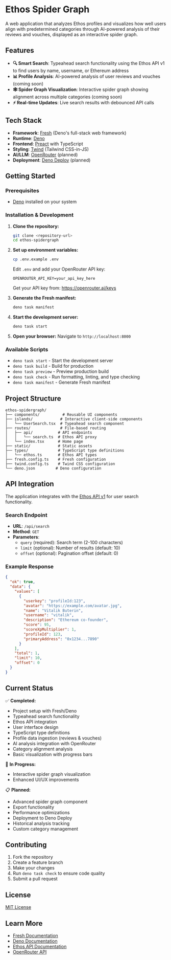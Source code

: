 # Ethos Spider Graph

A web application that analyzes Ethos profiles and visualizes how well users align with predetermined categories through AI-powered analysis of their reviews and vouches, displayed as an interactive spider graph.

## Features

- **🔍 Smart Search**: Typeahead search functionality using the Ethos API v1 to find users by name, username, or Ethereum address
- **📊 Profile Analysis**: AI-powered analysis of user reviews and vouches (coming soon)
- **🕸️ Spider Graph Visualization**: Interactive spider graph showing alignment across multiple categories (coming soon)
- **⚡ Real-time Updates**: Live search results with debounced API calls

## Tech Stack

- **Framework**: [Fresh](https://fresh.deno.dev/) (Deno's full-stack web framework)
- **Runtime**: [Deno](https://deno.land/)
- **Frontend**: [Preact](https://preactjs.com/) with TypeScript
- **Styling**: [Twind](https://twind.dev/) (Tailwind CSS-in-JS)
- **AI/LLM**: [OpenRouter](https://openrouter.ai/) (planned)
- **Deployment**: [Deno Deploy](https://deno.com/deploy) (planned)

## Getting Started

### Prerequisites

- [Deno](https://deno.land/) installed on your system

### Installation & Development

1. **Clone the repository:**
   ```bash
   git clone <repository-url>
   cd ethos-spidergraph
   ```

2. **Set up environment variables:**
   ```bash
   cp .env.example .env
   ```
   Edit `.env` and add your OpenRouter API key:
   ```
   OPENROUTER_API_KEY=your_api_key_here
   ```
   Get your API key from: https://openrouter.ai/keys

3. **Generate the Fresh manifest:**
   ```bash
   deno task manifest
   ```

4. **Start the development server:**
   ```bash
   deno task start
   ```

5. **Open your browser:**
   Navigate to `http://localhost:8000`

### Available Scripts

- `deno task start` - Start the development server
- `deno task build` - Build for production
- `deno task preview` - Preview production build
- `deno task check` - Run formatting, linting, and type checking
- `deno task manifest` - Generate Fresh manifest

## Project Structure

```
ethos-spidergraph/
├── components/          # Reusable UI components
├── islands/            # Interactive client-side components
│   └── UserSearch.tsx  # Typeahead search component
├── routes/             # File-based routing
│   ├── api/           # API endpoints
│   │   └── search.ts  # Ethos API proxy
│   └── index.tsx      # Home page
├── static/            # Static assets
├── types/             # TypeScript type definitions
│   └── ethos.ts       # Ethos API types
├── fresh.config.ts    # Fresh configuration
├── twind.config.ts    # Twind CSS configuration
└── deno.json         # Deno configuration
```

## API Integration

The application integrates with the [Ethos API v1](https://developers.ethos.network/api-documentation/api-v1-deprecated/search) for user search functionality.

### Search Endpoint

- **URL**: `/api/search`
- **Method**: `GET`
- **Parameters**:
  - `query` (required): Search term (2-100 characters)
  - `limit` (optional): Number of results (default: 10)
  - `offset` (optional): Pagination offset (default: 0)

### Example Response

```json
{
  "ok": true,
  "data": {
    "values": [
      {
        "userkey": "profileId:123",
        "avatar": "https://example.com/avatar.jpg",
        "name": "Vitalik Buterin",
        "username": "vitalik",
        "description": "Ethereum co-founder",
        "score": 95,
        "scoreXpMultiplier": 1,
        "profileId": 123,
        "primaryAddress": "0x1234...7890"
      }
    ],
    "total": 1,
    "limit": 10,
    "offset": 0
  }
}
```

## Current Status

✅ **Completed:**
- Project setup with Fresh/Deno
- Typeahead search functionality
- Ethos API integration
- User interface design
- TypeScript type definitions
- Profile data ingestion (reviews & vouches)
- AI analysis integration with OpenRouter
- Category alignment analysis
- Basic visualization with progress bars

🚧 **In Progress:**
- Interactive spider graph visualization
- Enhanced UI/UX improvements

📋 **Planned:**
- Advanced spider graph component
- Export functionality
- Performance optimizations
- Deployment to Deno Deploy
- Historical analysis tracking
- Custom category management

## Contributing

1. Fork the repository
2. Create a feature branch
3. Make your changes
4. Run `deno task check` to ensure code quality
5. Submit a pull request

## License

[MIT License](LICENSE)

## Learn More

- [Fresh Documentation](https://fresh.deno.dev/docs)
- [Deno Documentation](https://deno.land/manual)
- [Ethos API Documentation](https://developers.ethos.network/)
- [OpenRouter API](https://openrouter.ai/docs) 